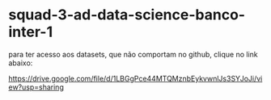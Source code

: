 # squad-3-ad-data-science-banco-inter-1

para ter acesso aos datasets, que não comportam no github, clique no link abaixo:

https://drive.google.com/file/d/1LBGgPce44MTQMznbEykvwnlJs3SYJoJi/view?usp=sharing
